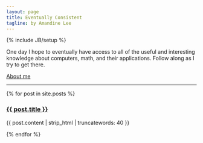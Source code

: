 ```yaml
---
layout: page
title: Eventually Consistent
tagline: by Amandine Lee
---
```

{% include JB/setup %}

One day I hope to eventually have access to all of the useful and interesting knowledge about computers, math, and their applications. Follow along as I try to get there. 

[About me](about.html)

-------------------------------------------------------

{% for post in site.posts %}
<p><a href="{{ post.url }}"><h3>{{ post.title }}</h3></a></p>
<p>{{ post.content | strip_html | truncatewords: 40 }}</p>
{% endfor %}
